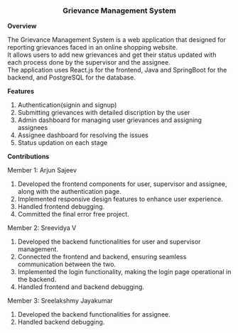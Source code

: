<h3 style="text-align:center;">Grievance Management System</h3>

**Overview**

The Grievance Management System is a web application that designed for reporting grievances faced in an online shopping website.  
It allows users to add new grievances and get their status updated with each process done by the supervisor and the assignee.  
The application uses React.js for the frontend, Java and SpringBoot for the backend, and PostgreSQL for the database.
  

**Features**

1. Authentication(signin and signup)
2. Submitting grievances with detailed discription by the user
3. Admin dashboard for managing user grievances and assigning assignees
4. Assignee dashboard for resolving the issues
5. Status updation on each stage

**Contributions**

Member 1: Arjun Sajeev  
1. Developed the frontend components for user, supervisor and assignee, along with the authentication page.
2. Implemented responsive design features to enhance user experience.
3. Handled frontend debugging.  
4. Committed the final error free project.

Member 2: Sreevidya V  
1. Developed the backend functionalities for user and supervisor management.
2. Connected the frontend and backend, ensuring seamless communication between the two.
3. Implemented the login functionality, making the login page operational in the backend.
4. Handled frontend and backend debugging.

Member 3: Sreelakshmy Jayakumar  
1. Developed the backend functionalities for assignee.
2. Handled backend debugging.


   
